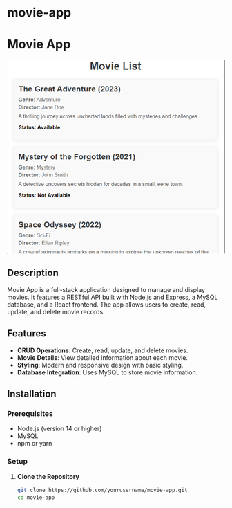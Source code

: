 # movie-app
# Movie App

![Movie App](./movie-app.png) <!-- Add a path to your screenshot image -->

## Description

Movie App is a full-stack application designed to manage and display movies. It features a RESTful API built with Node.js and Express, a MySQL database, and a React frontend. The app allows users to create, read, update, and delete movie records.

## Features

- **CRUD Operations**: Create, read, update, and delete movies.
- **Movie Details**: View detailed information about each movie.
- **Styling**: Modern and responsive design with basic styling.
- **Database Integration**: Uses MySQL to store movie information.

## Installation

### Prerequisites

- Node.js (version 14 or higher)
- MySQL
- npm or yarn

### Setup

1. **Clone the Repository**

   ```bash
   git clone https://github.com/yourusername/movie-app.git
   cd movie-app
